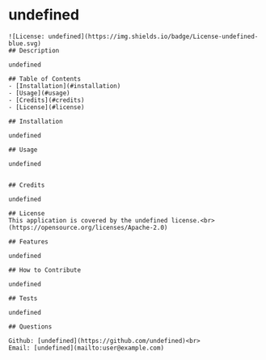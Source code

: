 # undefined
    
    ![License: undefined](https://img.shields.io/badge/License-undefined-blue.svg)
    ## Description
    
    undefined
    
    ## Table of Contents
    - [Installation](#installation)
    - [Usage](#usage)
    - [Credits](#credits)
    - [License](#license)
    
    ## Installation
    
    undefined
    
    ## Usage
    
    undefined
    
    
    ## Credits
    
    undefined
    
    ## License
    This application is covered by the undefined license.<br>
    (https://opensource.org/licenses/Apache-2.0)
    
    ## Features
    
    undefined
    
    ## How to Contribute
    
    undefined
    
    ## Tests
    
    undefined
    
    ## Questions
    
    Github: [undefined](https://github.com/undefined)<br>
    Email: [undefined](mailto:user@example.com)